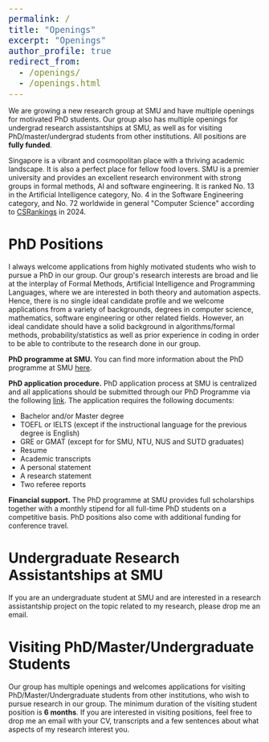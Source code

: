 ```yaml
---
permalink: /
title: "Openings"
excerpt: "Openings"
author_profile: true
redirect_from: 
  - /openings/
  - /openings.html
---
```


<style type="text/css">

body, td {
   font-size: 14px;
}
code.r{
  font-size: 20px;
}
pre {
  font-size: 20px
}
</style>

We are growing a new research group at SMU and have multiple openings for motivated PhD students. Our group also has multiple openings for undergrad research assistantships at SMU, as well as for visiting PhD/master/undergrad students from other institutions. All positions are **fully funded**.

Singapore is a vibrant and cosmopolitan place with a thriving academic landscape. It is also a perfect place for fellow food lovers. SMU is a premier university and provides an excellent research environment with strong groups in formal methods, AI and software engineering. It is ranked No. 13 in the Artificial Intelligence category, No. 4 in the Software Engineering category, and No. 72 worldwide in general "Computer Science" according to [CSRankings](https://csrankings.org/#/index?all&us) in 2024.

# PhD Positions

I always welcome applications from highly motivated students who wish to pursue a PhD in our group. Our group's research interests are broad and lie at the interplay of Formal Methods, Artificial Intelligence and Programming Languages, where we are interested in both theory and automation aspects. Hence, there is no single ideal candidate profile and we welcome applications from a variety of backgrounds, degrees in computer science, mathematics, software engineering or other related fields. However, an ideal candidate should have a solid background in algorithms/formal methods, probability/statistics as well as prior experience in coding in order to be able to contribute to the research done in our group.

**PhD programme at SMU.** You can find more information about the PhD programme at SMU [here](https://scis.smu.edu.sg/programmes/PhD/overview).

**PhD application procedure.** PhD application process at SMU is centralized and all applications should be submitted through our PhD Programme via the following [link](https://scis.smu.edu.sg/programmes/PhD/online-application). The application requires the following documents:
- Bachelor and/or Master degree
- TOEFL or IELTS (except if the instructional language for the previous degree is English)
- GRE or GMAT (except for for SMU, NTU, NUS and SUTD graduates)
- Resume
- Academic transcripts
- A personal statement
- A research statement
- Two referee reports

**Financial support.** The PhD programme at SMU provides full scholarships together with a monthly stipend for all full-time PhD students on a competitive basis. PhD positions also come with additional funding for conference travel.

# Undergraduate Research Assistantships at SMU

If you are an undergraduate student at SMU and are interested in a research assistantship project on the topic related to my research, please drop me an email.

# Visiting PhD/Master/Undergraduate Students

Our group has multiple openings and welcomes applications for visiting PhD/Master/Undergraduate students from other institutions, who wish to pursue research in our group. The minimum duration of the visiting student position is **6 months**. If you are interested in visiting positions, feel free to drop me an email with your CV, transcripts and a few sentences about what aspects of my research interest you.